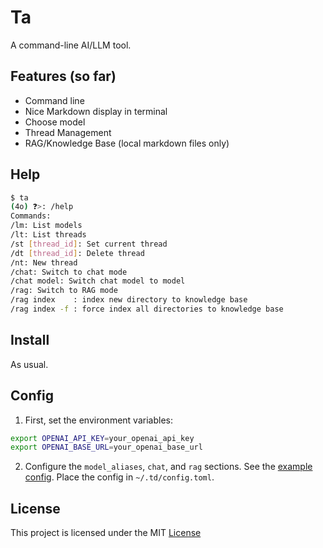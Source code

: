 # Ta

A command-line AI/LLM tool.

## Features (so far)

- Command line
- Nice Markdown display in terminal
- Choose model
- Thread Management
- RAG/Knowledge Base (local markdown files only)

## Help

```bash
$ ta
(4o) ❓>: /help
Commands:
/lm: List models
/lt: List threads
/st [thread_id]: Set current thread
/dt [thread_id]: Delete thread
/nt: New thread
/chat: Switch to chat mode
/chat model: Switch chat model to model
/rag: Switch to RAG mode
/rag index    : index new directory to knowledge base
/rag index -f : force index all directories to knowledge base
```

## Install

As usual.

## Config

1. First, set the environment variables:

```bash
export OPENAI_API_KEY=your_openai_api_key
export OPENAI_BASE_URL=your_openai_base_url
```

2. Configure the `model_aliases`, `chat`, and `rag` sections. See the [example
config](./config_example.toml). Place the config in `~/.td/config.toml`.

## License

This project is licensed under the MIT [License](./LICENSE)

